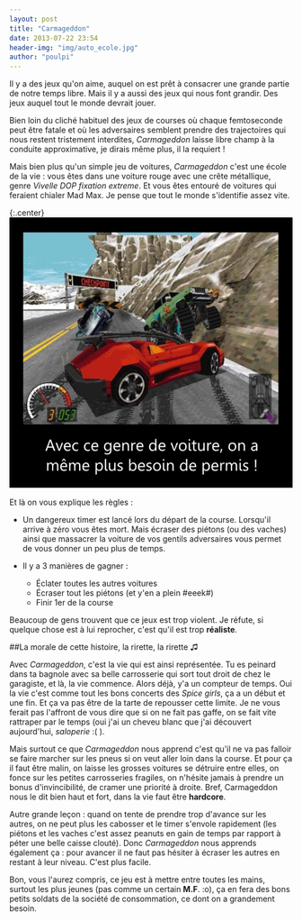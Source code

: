 ```yaml
---
layout: post
title: "Carmageddon"
date: 2013-07-22 23:54
header-img: "img/auto_ecole.jpg"
author: "poulpi"
---
```


Il y a des jeux qu'on aime, auquel on est prêt à consacrer une grande partie de notre temps libre. Mais il y a aussi des 
jeux qui nous font grandir. Des jeux auquel tout le monde devrait jouer. 

Bien loin du cliché habituel des jeux de courses où chaque femtoseconde peut être fatale et où les adversaires semblent 
prendre des trajectoires qui nous restent tristement interdites, *Carmageddon* laisse libre champ à la conduite approximative, je dirais même plus, il la requiert !

Mais bien plus qu'un simple jeu de voitures, *Carmageddon* c'est une école de la vie : vous êtes dans une voiture rouge avec 
une crête métallique, genre *Vivelle DOP fixation extreme*. Et vous êtes entouré de voitures qui feraient chialer Mad Max. 
Je pense que tout le monde s'identifie assez vite.

{:.center}
![Image tirée de la prochaine campagne de la prévention routière en matière d'alcool...](/img/carma_car.jpg)

Et là on vous explique les règles :

- Un dangereux timer est lancé lors du départ de la course. Lorsqu'il arrive à zéro vous êtes mort. Mais écraser des piétons 
(ou des vaches) ainsi que massacrer la voiture de vos gentils adversaires vous permet de vous donner un peu plus de temps.

- Il y a 3 manières de gagner :
	- Éclater toutes les autres voitures
	- Écraser tout les piétons (et y'en a plein #eeek#)
	- Finir 1er de la course

Beaucoup de gens trouvent que ce jeux est trop violent. Je réfute, si quelque chose est à lui reprocher, c'est qu'il est trop **réaliste**.

##La morale de cette histoire, la rirette, la rirette&nbsp;♫

Avec *Carmageddon*, c'est la vie qui est ainsi représentée. Tu es peinard dans ta bagnole avec sa belle carrosserie qui sort tout 
droit de chez le garagiste, et là, la vie commence. Alors déjà, y'a un compteur de temps. Oui la vie c'est comme tout les bons concerts 
des *Spice girls*, ça a un début et une fin. Et ça va pas être de la tarte de repousser cette limite. Je ne vous ferait pas l'affront de vous dire 
que si on ne fait pas gaffe, on se fait vite rattraper par le temps (oui j'ai un cheveu blanc que j'ai découvert aujourd'hui, *saloperie* :( ).

Mais surtout ce que *Carmageddon* nous apprend c'est qu'il ne va pas falloir se faire marcher sur les pneus si on veut aller loin dans la
 course. Et pour ça il faut être malin, on laisse les grosses voitures se détruire entre elles, on fonce sur les petites carrosseries 
 fragiles, on n'hésite jamais à prendre un bonus d'invincibilité, de cramer une priorité à droite. Bref, Carmageddon nous le dit bien haut et fort,
 dans la vie faut être **hardcore**.

Autre grande leçon : quand on tente de prendre trop d'avance sur les autres, on ne peut plus les cabosser et le timer s'envole rapidement (les 
piétons et les vaches c'est assez peanuts en gain de temps par rapport à péter une belle caisse clouté). Donc *Carmageddon*
 nous apprends également ça : pour avancer il ne faut pas hésiter à écraser les autres en restant à leur niveau. C'est plus facile.

Bon, vous l'aurez compris, ce jeu est à mettre entre toutes les mains, surtout les plus jeunes (pas comme un certain **M.F**. :o), ça en fera des bons petits soldats de la 
société de consommation, ce dont on a grandement besoin.